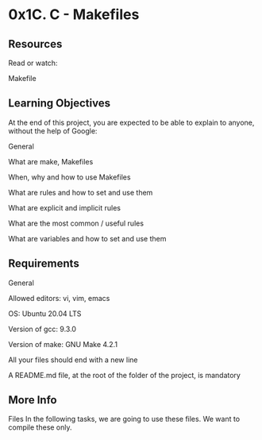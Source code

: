 # 0x1C. C - Makefiles

## Resources
Read or watch:

Makefile

## Learning Objectives
At the end of this project, you are expected to be able to explain to anyone, without the help of Google:

General

What are make, Makefiles

When, why and how to use Makefiles

What are rules and how to set and use them

What are explicit and implicit rules

What are the most common / useful rules

What are variables and how to set and use them


## Requirements

General

Allowed editors: vi, vim, emacs

OS: Ubuntu 20.04 LTS

Version of gcc: 9.3.0

Version of make: GNU Make 4.2.1

All your files should end with a new line

A README.md file, at the root of the folder of the project, is mandatory

## More Info
Files
In the following tasks, we are going to use these files. We want to compile these only.